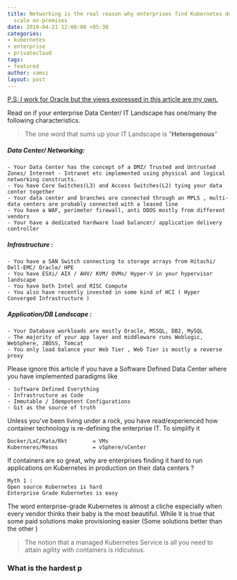 ```yaml
---
title: Networking is the real reason why enterprises find Kubernetes deployments don't
  scale on-premises
date: 2019-04-21 12:08:00 +05:30
categories:
- kubernetes
- enterprise
- privatecloud
tags:
- featured
author: vamsi
layout: post
---
```


<u>P.S: I work for Oracle but the views expressed in this article are my own.</u>

Read on if your enterprise Data Center/ IT Landscape has one/many the following characteristics.

> The one word that sums up your IT Landscape is  "**Heterogenous**"

##### Data Center/ Networking:

    - Your Data Center has the concept of a DMZ/ Trusted and Untrusted Zones/ Internet - Intranet etc implemented using physical and logical networking constructs.  
    - You have Core Switches(L3) and Access Switches(L2) tying your data center together
    - Your data center and branches are connected through an MPLS , multi-data centers are probably connected with a leased line 
    - You have a WAF, perimeter firewall, anti DDOS mostly from different vendors
    - Your have a dedicated hardware load balancer/ application delivery controller 

##### Infrastructure :

    - You have a SAN Switch connecting to storage arrays from Hitachi/ Dell-EMC/ Oracle/ HPE
    - You have ESXi/ AIX / AHV/ KVM/ OVMs/ Hyper-V in your hypervisor landscape
    - You have both Intel and RISC Compute
    - You also have recently invested in some kind of HCI ( Hyper Converged Infrastructure )

##### Application/DB Landscape :

    - Your Database workloads are mostly Oracle, MSSQL, DB2, MySQL
    - The majority of your app layer and middleware runs Weblogic, WebSphere, JBOSS, Tomcat
    - You only load balance your Web Tier , Web Tier is mostly a reverse proxy

Please ignore this article if you have a Software Defined Data Center where you have implemented paradigms like

    - Software Defined Everything
    - Infrastructure as Code
    - Immutable / Idempotent Configurations
    - Git as the source of truth

Unless you've been living under a rock, you have read/experienced how container technology is re-defining the enterprise IT.  To simplify it

    Docker/LxC/Kata/Rkt        = VMs
    Kuberneres/Mesos           = vSphere/vCenter 

If containers are so great, why are enterprises finding it hard to run applications on Kubernetes in production on their data centers ?

    Myth 1 : 
    Open source Kubernetes is hard  
    Enterprise Grade Kubernetes is easy

The word enterprise-grade Kubernetes is almost a cliche especially when every vendor thinks their baby is the most beautiful. While it is true that some paid solutions make provisioning easier (Some solutions better than the other )

> The notion that a managed Kubernetes Service is all you need to attain agility with containers is ridiculous.

### What is the hardest p

### 